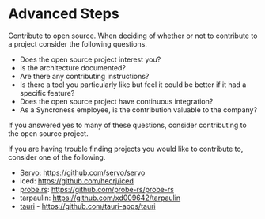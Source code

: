 # Advanced Steps
Contribute to open source. When deciding of whether or not to contribute to a project consider the following questions.

- Does the open source project interest you?
- Is the architecture documented?
- Are there any contributing instructions?
- Is there a tool you particularly like but feel it could be better if it had a specific feature?
- Does the open source project have continuous integration?
- As a Syncroness employee, is the contribution valuable to the company?

If you answered yes to many of these questions, consider contributing to the open source project.

If you are having trouble finding projects you would like to contribute to, consider one of the following.
- [Servo](https://servo.org/): <https://github.com/servo/servo>
- iced: <https://github.com/hecrj/iced>
- [probe.rs](https://probe.rs/): <https://github.com/probe-rs/probe-rs>
- tarpaulin: <https://github.com/xd009642/tarpaulin>
- [tauri](https://tauri.studio/en/) - <https://github.com/tauri-apps/tauri>
